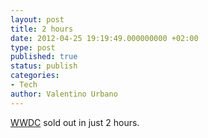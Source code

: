 ```yaml
---
layout: post
title: 2 hours
date: 2012-04-25 19:19:49.000000000 +02:00
type: post
published: true
status: publish
categories:
- Tech
author: Valentino Urbano 
---
```


[WWDC][0] sold out in just 2 hours.

[0]: https://developer.apple.com/wwdc/